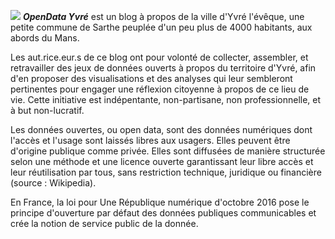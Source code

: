 ![](/img/yvre_fresque.jpg)  **_OpenData Yvré_** est un blog à propos de la ville d'Yvré l'évêque, une petite commune de Sarthe peuplée d'un peu plus de 4000 habitants, aux abords du Mans.

Les aut.rice.eur.s de ce blog ont pour volonté de collecter, assembler, et retravailler des jeux de données ouverts à propos du territoire d'Yvré, afin d'en proposer des visualisations et des analyses qui leur sembleront pertinentes pour engager une réflexion citoyenne à propos de ce lieu de vie. Cette initiative est indépentante, non-partisane, non professionnelle, et à but non-lucratif.

Les données ouvertes, ou open data, sont des données numériques dont l'accès et l'usage sont laissés libres aux usagers. Elles peuvent être d'origine publique comme privée. Elles sont diffusées de manière structurée selon une méthode et une licence ouverte garantissant leur libre accès et leur réutilisation par tous, sans restriction technique, juridique ou financière (source : Wikipedia).

En France, la loi pour Une République numérique d'octobre 2016 pose le principe d'ouverture par défaut des données publiques communicables et crée la notion de service public de la donnée.


